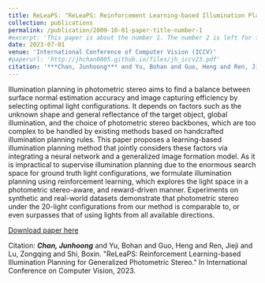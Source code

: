 ```yaml
---
title: ReLeaPS: "ReLeaPS: Reinforcement Learning-based Illumination Planning for Generalized Photometric Stereo"
collection: publications
permalink: /publication/2009-10-01-paper-title-number-1
#excerpt: 'This paper is about the number 1. The number 2 is left for future work.'
date: 2023-07-01
venue: 'International Conference of Computer Vision (ICCV)'
#paperurl: 'http://jhchan0805.github.io/files/jh_iccv23.pdf'
citation: '***Chan, Junhoong*** and Yu, Bohan and Guo, Heng and Ren, Jieji and Lu, Zongqing and Shi, Boxin. "ReLeaPS: Reinforcement Learning-based Illumination Planning for Generalized Photometric Stereo." In International Conference on Computer Vision, 2023.'
---
```

Illumination planning in photometric stereo aims to find a balance between surface normal estimation accuracy and image capturing efficiency by selecting optimal light configurations. It depends on factors such as the unknown shape and general reflectance of the target object, global illumination, and the choice of photometric stereo backbones, which are too complex to be handled by existing methods based on handcrafted illumination planning rules. This paper proposes a learning-based illumination planning method that jointly considers these factors via integrating a neural network and a generalized image formation model. As it is impractical to supervise illumination planning due to the enormous search space for ground truth light configurations, we formulate illumination planning using reinforcement learning, which explores the light space in a photometric stereo-aware, and reward-driven manner. Experiments on synthetic and real-world datasets demonstrate that photometric stereo under the 20-light configurations from our method is comparable to, or even surpasses that of using lights from all available directions.

[Download paper here](http://jhchan0805.github.io/files/jh_iccv23.pdf)

Citation: ***Chan, Junhoong*** and Yu, Bohan and Guo, Heng and Ren, Jieji and Lu, Zongqing and Shi, Boxin. "ReLeaPS: Reinforcement Learning-based Illumination Planning for Generalized Photometric Stereo." In International Conference on Computer Vision, 2023.